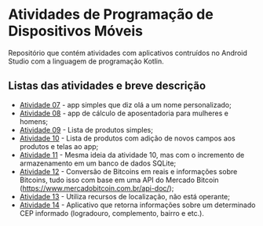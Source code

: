 # Atividades de Programação de Dispositivos Móveis
Repositório que contém atividades com aplicativos contruídos no Android Studio com a linguagem de programação Kotlin.

## Listas das atividades e breve descrição
 - [Atividade 07](Atividade07) - app simples que diz olá a um nome personalizado;
 - [Atividade 08](Atividade08) - app de cálculo de aposentadoria para mulheres e homens;
 - [Atividade 09](Atividade09) - Lista de produtos simples;
 - [Atividade 10](Atividade10) - Lista de produtos com adição de novos campos aos produtos e telas ao app;
 - [Atividade 11](Atividade11) - Mesma ideia da atividade 10, mas com o incremento de armazenamento em um banco de dados SQLite;
 - [Atividade 12](Atividade12) - Conversão de Bitcoins em reais e informações sobre Bitcoins, tudo isso com base em uma API do Mercado Bitcoin (https://www.mercadobitcoin.com.br/api-doc/);
 - [Atividade 13](Atividade13) - Utiliza recursos de localização, não está operante;
 - [Atividade 14](Atividade14) - Aplicativo que retorna informações sobre um determinado CEP informado (logradouro, complemento, bairro e etc.).

